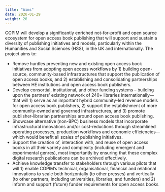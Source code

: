 ```yaml
---
title: "Aims"
date: 2020-01-29
weight: 20
---
```



COPIM will develop a significantly enriched not-for-profit and open source ecosystem for open access book publishing that will support and sustain a diversity of publishing initiatives and models, particularly within the Humanities and Social Sciences (HSS), in the UK and internationally. The project aims to:

<p style="font-family: times, serif; font-size:11pt">
    
* Remove hurdles preventing new and existing open access book initiatives from adopting open access workflows by 1) building open-source, community-based infrastructures that support the publication of open access books, and 2) establishing and consolidating partnerships between HE institutions and open access book publishers.
* Develop consortial, institutional, and other funding systems – building upon the partners’ existing network of 240+ libraries internationally—that will 1) serve as an important hybrid community-led revenue models for open access book publishers, 2) support the establishment of more community-owned and governed infrastructures, and 3) promote publisher-librarian partnerships around open access book publishing.
* Showcase alternative (non-BPC) business models that incorporate infrastructural innovations and/or cost-reductions through streamlined operating processes, production workflows and economic efficiencies—which would benefit all scales of publishing initiatives.
* Support the creation of, interaction with, and reuse of open access books in all their variety and complexity (including emergent and experimental genres), most importantly by ensuring that these complex digital research publications can be archived effectively.
* Achieve knowledge transfer to stakeholders through various pilots that will 1) enable COPIM’s technical, organisational, financial and relational innovations to scale both horizontally (to other presses) and vertically (to other partners, including universities, libraries, and funders) and 2) inform and support (future) funder requirements for open access books.
</p>